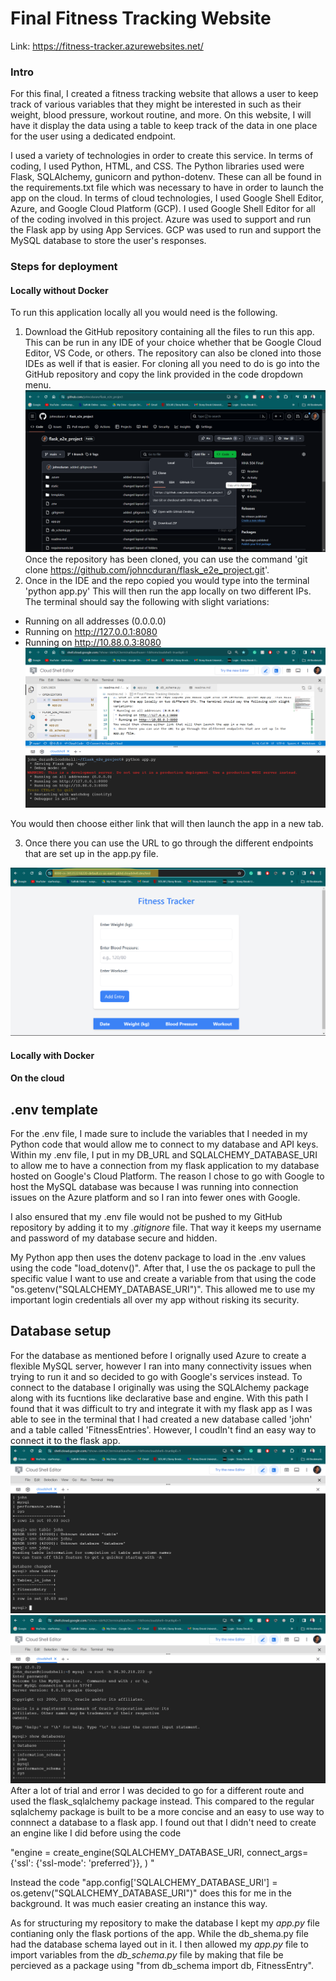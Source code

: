# Final Fitness Tracking Website
Link: https://fitness-tracker.azurewebsites.net/

### __Intro__

For this final, I created a fitness tracking website that allows a user to keep track of various variables that they might be interested in such as their weight, blood pressure, workout routine, and more. On this website, I will have it display the data using a table to keep track of the data in one place for the user using a dedicated endpoint.


I used a variety of technologies in order to create this service. In terms of coding, I used Python, HTML, and CSS. The Python libraries used were Flask, SQLAlchemy, gunicorn and python-dotenv. These can all be found in the requirements.txt file which was necessary to have in order to launch the app on the cloud. In terms of cloud technologies, I used Google Shell Editor, Azure, and Google Cloud Platform (GCP). I used Google Shell Editor for all of the coding involved in this project. Azure was used to support and run the Flask app by using App Services. GCP was used to run and support the MySQL database to store the user's responses.


### __Steps for deployment__

#### Locally without Docker
To run this application locally all you would need is the following.
1. Download the GitHub repository containing all the files to run this app. This can be run in any IDE of your choice whether that be Google Cloud Editor, VS Code, or others. The repository can also be cloned into those IDEs as well if that is easier. For cloning all you need to do is go into the GitHub repository and copy the link provided in the code dropdown menu.![Repository Cloning](screenshots/Repository%20Cloning%20.png)
Once the repository has been cloned, you can use the command 'git clone https://github.com/johncduran/flask_e2e_project.git'. 
2. Once in the IDE and the repo copied you would type into the terminal 'python app.py' This will then run the app locally on two different IPs. The terminal should say the following with slight variations:

* Running on all addresses (0.0.0.0)
 * Running on http://127.0.0.1:8080
 * Running on http://10.88.0.3:8080
![Local Deployment No Docker](screenshots/Local%20Deployment%20No%20Docker.png)
 
You would then choose either link that will then launch the app in a new tab.

3. Once there you can use the URL to go through the different endpoints that are set up in the app.py file.

![URL Endpoint Demonstration](screenshots/URL%20Endpoint%20Demonstration.png)

#### Locally with Docker

#### On the cloud

## __.env template__

For the .env file, I made sure to include the variables that I needed in my Python code that would allow me to connect to my database and API keys. Within my .env file, I put in my
DB_URL and SQLALCHEMY_DATABASE_URI to allow me to have a connection from my flask application to my database hosted on Google's Cloud Platform. The reason I chose to go with Google to host the MySQL database was because I was running into connection issues on the Azure platform and so I ran into fewer ones with Google.


I also ensured that my .env file would not be pushed to my GitHub repository by adding it to my _.gitignore_ file. That way it keeps my username and password of my database secure and hidden.


My Python app then uses the dotenv package to load in the .env values using the code
"load_dotenv()". After that, I use the os package to pull the specific value I want to use and create a variable from that using the code "os.getenv("SQLALCHEMY_DATABASE_URI")". This allowed me to use my important login credentials all over my app without risking its security.


## Database setup

For the database as mentioned before I orignally used Azure to create a flexible MySQL server, however I ran into many connectivity issues when trying to run it and so decided to go with Google's services instead. To connect to the database I originally was using the SQLAlchemy package along with its fucntions like declarative base and engine. With this path I found that it was difficult to try and integrate it with my flask app as I was able to see in the terminal that I had created a new database called 'john' and a table called 'FitnessEntries'. However, I coudln't find an easy way to connect it to the flask app. 
![Database Tables](screenshots/Database%20tables.png)
![Database Names](screenshots/Database%20names.png)
After a lot of trial and error I was decided to go for a different route and used the flask_sqlalchemy package instead. This compared to the regular sqlalchemy package is built to be a more concise and an easy to use way to connnect a database to a flask app. I found out that I didn't need to create an engine like I did before using the code 

"engine = create_engine(SQLALCHEMY_DATABASE_URI,
                         connect_args={'ssl': {'ssl-mode': 'preferred'}},
                         ) "   

Instead the code "app.config['SQLALCHEMY_DATABASE_URI'] = os.getenv("SQLALCHEMY_DATABASE_URI")" does this for me in the background. It was much easier creating an instance this way. 

As for structuring my repository to make the database I kept my _app.py_ file contianing only the flask portions of the app. While the db_shema.py file had the database schema layed out in it. I then allowed my _app.py_ file to import variables from the _db_schema.py_ file by making that file be percieved as a package using "from db_schema import db, FitnessEntry". 

